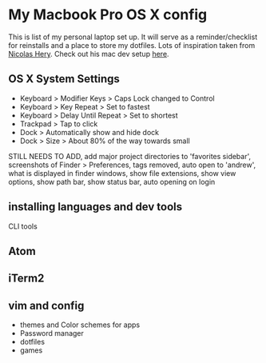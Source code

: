 # My Macbook Pro OS X config
This is list of my personal laptop set up. It will serve as a reminder/checklist for reinstalls and a place to store my  dotfiles.
Lots of inspiration taken from [Nicolas Hery](https://github.com/nicolashery). Check out his mac dev setup [here](https://github.com/nicolashery/mac-dev-setup).

## OS X System Settings

- Keyboard > Modifier Keys > Caps Lock changed to Control
- Keyboard > Key Repeat > Set to fastest
- Keyboard > Delay Until Repeat > Set to shortest
- Trackpad > Tap to click
- Dock > Automatically show and hide dock
- Dock > Size > About 80% of the way towards small

STILL NEEDS TO ADD, add major project directories to 'favorites sidebar', screenshots of Finder > Preferences, tags removed, auto open to 'andrew', what is displayed in finder windows, show file extensions, show view options, show path bar, show status bar, auto opening on login

## installing languages and dev tools
CLI tools

## Atom

## iTerm2

## vim and config

- themes and Color schemes for apps
- Password manager
- dotfiles
- games
